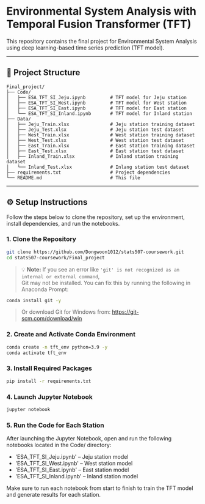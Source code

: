 # Environmental System Analysis with Temporal Fusion Transformer (TFT)
This repository contains the final project for Environmental System Analysis using deep learning-based time series prediction (TFT model).

---

## 📁 Project Structure

```
Final_project/
├── Code/
│   ├── ESA_TFT_SI_Jeju.ipynb         # TFT model for Jeju station
│   ├── ESA_TFT_SI_West.ipynb         # TFT model for West station
│   ├── ESA_TFT_SI_East.ipynb         # TFT model for East station
│   └── ESA_TFT_SI_Inland.ipynb       # TFT model for Inland station
├── Data/
│   ├── Jeju_Train.xlsx               # Jeju station training dataset
│   ├── Jeju_Test.xlsx                # Jeju station test dataset
│   ├── West_Train.xlsx               # West station training dataset
│   ├── West_Test.xlsx                # West station test dataset
│   ├── East_Train.xlsx               # East station training dataset
│   ├── East_Test.xlsx                # East station test dataset
│   ├── Inland_Train.xlsx             # Inland station training dataset
│   └── Inland_Test.xlsx              # Inlang station test dataset
├── requirements.txt                  # Project dependencies
└── README.md                         # This file
```

---

## ⚙️ Setup Instructions

Follow the steps below to clone the repository, set up the environment, install dependencies, and run the notebooks.

### 1. Clone the Repository

```bash
git clone https://github.com/Dongwoon1012/stats507-coursework.git
cd stats507-coursework/Final_project
```
> 💡 **Note:** If you see an error like `'git' is not recognized as an internal or external command`,  
> Git may not be installed. You can fix this by running the following in Anaconda Prompt:

```bash
conda install git -y
```
> Or download Git for Windows from: https://git-scm.com/download/win


### 2. Create and Activate Conda Environment

```bash
conda create -n tft_env python=3.9 -y
conda activate tft_env
```

### 3. Install Required Packages

```bash
pip install -r requirements.txt
```

### 4. Launch Jupyter Notebook

```bash
jupyter notebook
```

### 5. Run the Code for Each Station
After launching the Jupyter Notebook, open and run the following notebooks located in the Code/ directory:

- 'ESA_TFT_SI_Jeju.ipynb' – Jeju station model
- 'ESA_TFT_SI_West.ipynb' – West station model
- 'ESA_TFT_SI_East.ipynb' – East station model
- 'ESA_TFT_SI_Inland.ipynb' – Inland station model

Make sure to run each notebook from start to finish to train the TFT model and generate results for each station.
